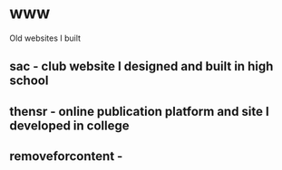 # www
Old websites I built

## sac - club website I designed and built in high school

## thensr - online publication platform and site I developed in college

## removeforcontent - 
